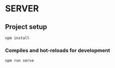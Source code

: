 # SERVER

## Project setup
```
npm install
```

### Compiles and hot-reloads for development
```
npm run serve
```


